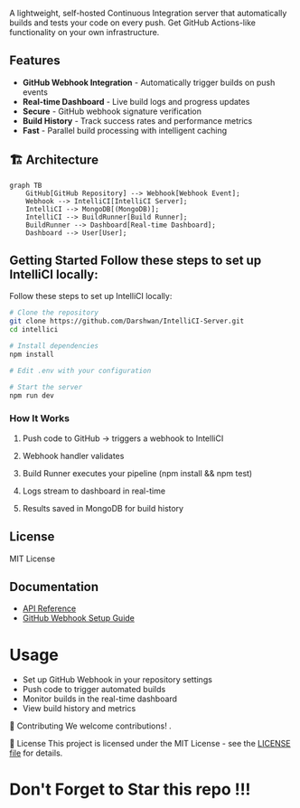 A lightweight, self-hosted Continuous Integration server that automatically builds and tests your code on every push. Get GitHub Actions-like functionality on your own infrastructure.

## Features

- **GitHub Webhook Integration** - Automatically trigger builds on push events
- **Real-time Dashboard** - Live build logs and progress updates
- **Secure** - GitHub webhook signature verification
- **Build History** - Track success rates and performance metrics
- **Fast** - Parallel build processing with intelligent caching

## 🏗️ Architecture

```mermaid
graph TB
    GitHub[GitHub Repository] --> Webhook[Webhook Event];
    Webhook --> IntelliCI[IntelliCI Server];
    IntelliCI --> MongoDB[(MongoDB)];
    IntelliCI --> BuildRunner[Build Runner];
    BuildRunner --> Dashboard[Real-time Dashboard];
    Dashboard --> User[User];
```
## Getting Started Follow these steps to set up IntelliCI locally:
Follow these steps to set up IntelliCI locally:
```bash
# Clone the repository
git clone https://github.com/Darshwan/IntelliCI-Server.git
cd intellici

# Install dependencies
npm install

# Edit .env with your configuration

# Start the server
npm run dev
```
### How It Works

1. Push code to GitHub → triggers a webhook to IntelliCI

2. Webhook handler validates

3.	Build Runner executes your pipeline (npm install && npm test)

4.	Logs stream to dashboard in real-time

5.	Results saved in MongoDB for build history

## License
MIT License

## Documentation

*   [API Reference](https://github.com/Darshwan/IntelliCI-Server/blob/master/docs/API_REFERENCE.md)
*   [GitHub Webhook Setup Guide](https://github.com/Darshwan/IntelliCI-Server/blob/master/docs/WEBHOOK_SETUP.md)

 # Usage
- Set up GitHub Webhook in your repository settings
- Push code to trigger automated builds
- Monitor builds in the real-time dashboard
- View build history and metrics

🤝 Contributing
We welcome contributions! .

📝 License
This project is licensed under the MIT License - see the 
[LICENSE file](https://github.com/Darshwan/IntelliCI-Server/blob/master/LICENSE) for details.

# Don't Forget to Star this repo !!!